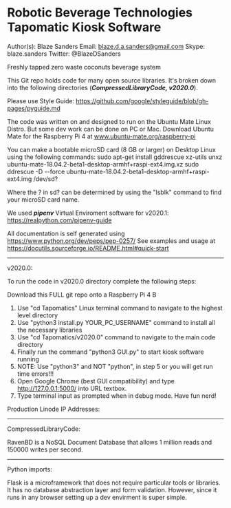# Robotic Beverage Technologies Tapomatic Kiosk Software

Author(s): Blaze Sanders Email: blaze.d.a.sanders@gmail.com Skype: blaze.sanders Twitter: @BlazeDSanders

Freshly tapped zero waste coconuts beverage system

This Git repo holds code for many open source libraries. It's broken down into the following directories (***CompressedLibraryCode, v2020.0***).

Please use Style Guide: https://github.com/google/styleguide/blob/gh-pages/pyguide.md

The code was written on and designed to run on the Ubuntu Mate Linux Distro. But some dev work can be done on PC or Mac.
Download Ubuntu Mate for the Raspberry Pi 4 at www.ubuntu-mate.org/raspberry-pi

You can make a bootable microSD card (8 GB or larger) on Desktop Linux using the following commands: 
sudo apt-get install gddrescue xz-utils
unxz ubuntu-mate-18.04.2-beta1-desktop-armhf+raspi-ext4.img.xz
sudo ddrescue -D --force ubuntu-mate-18.04.2-beta1-desktop-armhf+raspi-ext4.img /dev/sd?

Where the ? in sd? can be determined by using the "lsblk" command to find your microSD card name.

We used ***pipenv*** Virtual Enviroment software for v2020.1: https://realpython.com/pipenv-guide

All documentation is self generated using https://www.python.org/dev/peps/pep-0257/
See examples and usage at https://docutils.sourceforge.io/README.html#quick-start

***
v2020.0:

To run the code in v2020.0 directory complete the following steps:

Download this FULL git repo onto a Raspberry Pi 4 B
1. Use "cd Tapomatics" Linux terminal command to navigate to the highest level directory
2. Use "python3 install.py YOUR_PC_USERNAME" command to install all the necessary libraries
3. Use "cd Tapomatics/v2020.0" command to navigate to the main code directory
4. Finally run the command "python3 GUI.py" to start kiosk software running
5. NOTE: Use "python3" and NOT "python", in step 5 or you will get run time errors!!!
6. Open Google Chrome (best GUI compatibility) and type http://127.0.0.1:5000/ into URL textbox. 
7. Type terminal input as prompted when in debug mode. Have fun nerd!

Production Linode IP Addresses:


***
CompressedLibraryCode:

RavenBD is a NoSQL Document Database that allows 1 million reads and 150000 writes per second.


***
Python imports:

Flask is a microframework that does not require particular tools or libraries. It has no database abstraction layer and form validation. However, since it runs in any browser setting up a dev envirment is super simple.
